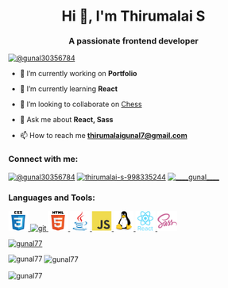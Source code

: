 <h1 align="center">Hi 👋, I'm Thirumalai S</h1>
<h3 align="center">A passionate frontend developer </h3>

<p align="left"> <a href="https://twitter.com/@gunal30356784" target="blank"><img src="https://img.shields.io/twitter/follow/@gunal30356784?logo=twitter&style=for-the-badge" alt="@gunal30356784" /></a> </p>

- 🔭 I’m currently working on **Portfolio**

- 🌱 I’m currently learning **React**

- 👯 I’m looking to collaborate on [Chess](https://nixx-chess.onrender.com)

- 💬 Ask me about **React, Sass**

- 📫 How to reach me **thirumalaigunal7@gmail.com**

<h3 align="left">Connect with me:</h3>
<p align="left">
<a href="https://twitter.com/@gunal30356784" target="blank"><img align="center" src="https://raw.githubusercontent.com/rahuldkjain/github-profile-readme-generator/master/src/images/icons/Social/twitter.svg" alt="@gunal30356784" height="30" width="40" /></a>
<a href="https://linkedin.com/in/thirumalai-s-998335244" target="blank"><img align="center" src="https://raw.githubusercontent.com/rahuldkjain/github-profile-readme-generator/master/src/images/icons/Social/linked-in-alt.svg" alt="thirumalai-s-998335244" height="30" width="40" /></a>
<a href="https://instagram.com/____gunal____" target="blank"><img align="center" src="https://raw.githubusercontent.com/rahuldkjain/github-profile-readme-generator/master/src/images/icons/Social/instagram.svg" alt="____gunal____" height="30" width="40" /></a>
</p>

<h3 align="left">Languages and Tools:</h3>
<p align="left"> <a href="https://www.w3schools.com/css/" target="_blank" rel="noreferrer"> <img src="https://raw.githubusercontent.com/devicons/devicon/master/icons/css3/css3-original-wordmark.svg" alt="css3" width="40" height="40"/> </a> <a href="https://git-scm.com/" target="_blank" rel="noreferrer"> <img src="https://www.vectorlogo.zone/logos/git-scm/git-scm-icon.svg" alt="git" width="40" height="40"/> </a> <a href="https://www.w3.org/html/" target="_blank" rel="noreferrer"> <img src="https://raw.githubusercontent.com/devicons/devicon/master/icons/html5/html5-original-wordmark.svg" alt="html5" width="40" height="40"/> </a> <a href="https://www.java.com" target="_blank" rel="noreferrer"> <img src="https://raw.githubusercontent.com/devicons/devicon/master/icons/java/java-original.svg" alt="java" width="40" height="40"/> </a> <a href="https://developer.mozilla.org/en-US/docs/Web/JavaScript" target="_blank" rel="noreferrer"> <img src="https://raw.githubusercontent.com/devicons/devicon/master/icons/javascript/javascript-original.svg" alt="javascript" width="40" height="40"/> </a> <a href="https://www.linux.org/" target="_blank" rel="noreferrer"> <img src="https://raw.githubusercontent.com/devicons/devicon/master/icons/linux/linux-original.svg" alt="linux" width="40" height="40"/> </a> <a href="https://reactjs.org/" target="_blank" rel="noreferrer"> <img src="https://raw.githubusercontent.com/devicons/devicon/master/icons/react/react-original-wordmark.svg" alt="react" width="40" height="40"/> </a> <a href="https://sass-lang.com" target="_blank" rel="noreferrer"> <img src="https://raw.githubusercontent.com/devicons/devicon/master/icons/sass/sass-original.svg" alt="sass" width="40" height="40"/> </a> </p>

<p align="left"> <a href="https://github.com/ryo-ma/github-profile-trophy"><img src="https://github-profile-trophy.vercel.app/?username=gunal77" alt="gunal77" /></a> </p>

<p><img align="left" src="https://github-readme-stats.vercel.app/api/top-langs?username=gunal77&show_icons=true&locale=en&layout=compact" alt="gunal77" /></p>


<p>&nbsp;<img align="center" src="https://github-readme-stats.vercel.app/api?username=gunal77&show_icons=true&locale=en" alt="gunal77" /></p>

<p><img align="center" src="https://github-readme-streak-stats.herokuapp.com/?user=gunal77&" alt="gunal77" /></p>


